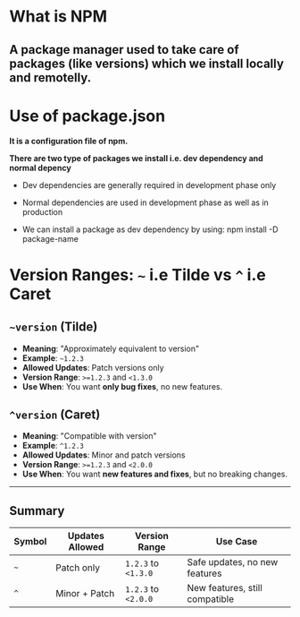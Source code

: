# What is NPM
## A package manager used to take care of packages (like versions) which we install locally and remotelly.

# Use of package.json
**It is a configuration file of npm.**

**There are two type of packages we install i.e. dev dependency and normal depency**

- Dev dependencies are generally required in development phase only
- Normal dependencies are used in development phase as well as in production

- We can install a package as dev dependency by using: npm install -D package-name


# Version Ranges: `~` i.e Tilde vs `^` i.e Caret

## `~version` (Tilde)

- **Meaning**: "Approximately equivalent to version"
- **Example**: `~1.2.3`
- **Allowed Updates**: Patch versions only
- **Version Range**: `>=1.2.3` and `<1.3.0`
- **Use When**: You want **only bug fixes**, no new features.

## `^version` (Caret)

- **Meaning**: "Compatible with version"
- **Example**: `^1.2.3`
- **Allowed Updates**: Minor and patch versions
- **Version Range**: `>=1.2.3` and `<2.0.0`
- **Use When**: You want **new features and fixes**, but no breaking changes.

---

## Summary

| Symbol | Updates Allowed     | Version Range     | Use Case                  |
|--------|---------------------|-------------------|----------------------------|
| `~`    | Patch only          | `1.2.3` to `<1.3.0` | Safe updates, no new features |
| `^`    | Minor + Patch       | `1.2.3` to `<2.0.0` | New features, still compatible |